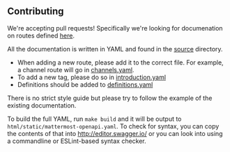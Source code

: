 ## Contributing

We're accepting pull requests! Specifically we're looking for documenation on routes defined [here](https://github.com/mattermost/mattermost-server/tree/master/api4).

All the documentation is written in YAML and found in the [source](https://github.com/mattermost/mattermost-api-reference/tree/master/v4/source) directory.

* When adding a new route, please add it to the correct file. For example, a channel route will go in [channels.yaml](https://github.com/mattermost/mattermost-api-reference/blob/master/v4/source/channels.yaml).
* To add a new tag, please do so in [introduction.yaml](https://github.com/mattermost/mattermost-api-reference/blob/master/v4/source/introduction.yaml)
* Definitions should be added to [definitions.yaml](https://github.com/mattermost/mattermost-api-reference/blob/master/v4/source/definitions.yaml)

There is no strict style guide but please try to follow the example of the existing documentation.

To build the full YAML, run `make build` and it will be output to `html/static/mattermost-openapi.yaml`. To check for syntax, you can copy the contents of that into http://editor.swagger.io/ or you can look into using a commandline or ESLint-based syntax checker.
